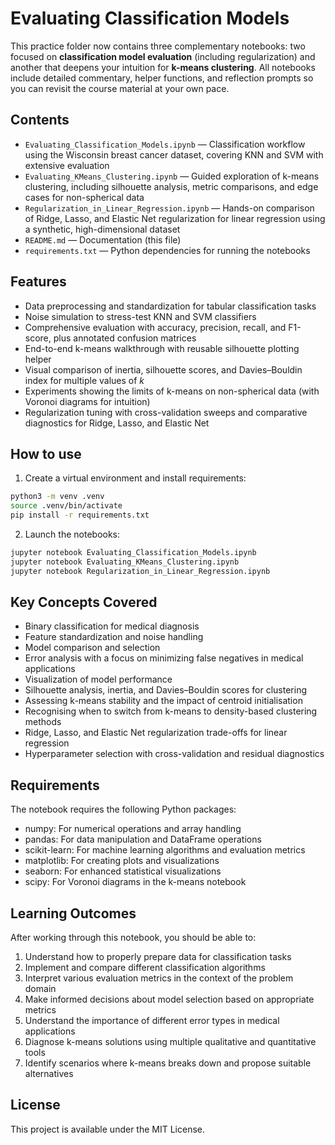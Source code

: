 # Evaluating Classification Models

This practice folder now contains three complementary notebooks: two focused on **classification model evaluation** (including regularization) and another that deepens your intuition for **k-means clustering**. All notebooks include detailed commentary, helper functions, and reflection prompts so you can revisit the course material at your own pace.

## Contents
- `Evaluating_Classification_Models.ipynb` — Classification workflow using the Wisconsin breast cancer dataset, covering KNN and SVM with extensive evaluation
- `Evaluating_KMeans_Clustering.ipynb` — Guided exploration of k-means clustering, including silhouette analysis, metric comparisons, and edge cases for non-spherical data
- `Regularization_in_Linear_Regression.ipynb` — Hands-on comparison of Ridge, Lasso, and Elastic Net regularization for linear regression using a synthetic, high-dimensional dataset
- `README.md` — Documentation (this file)
- `requirements.txt` — Python dependencies for running the notebooks

## Features
- Data preprocessing and standardization for tabular classification tasks
- Noise simulation to stress-test KNN and SVM classifiers
- Comprehensive evaluation with accuracy, precision, recall, and F1-score, plus annotated confusion matrices
- End-to-end k-means walkthrough with reusable silhouette plotting helper
- Visual comparison of inertia, silhouette scores, and Davies–Bouldin index for multiple values of *k*
- Experiments showing the limits of k-means on non-spherical data (with Voronoi diagrams for intuition)
- Regularization tuning with cross-validation sweeps and comparative diagnostics for Ridge, Lasso, and Elastic Net

## How to use

1. Create a virtual environment and install requirements:

```bash
python3 -m venv .venv
source .venv/bin/activate
pip install -r requirements.txt
```

2. Launch the notebooks:

```bash
jupyter notebook Evaluating_Classification_Models.ipynb
jupyter notebook Evaluating_KMeans_Clustering.ipynb
jupyter notebook Regularization_in_Linear_Regression.ipynb
```

## Key Concepts Covered
- Binary classification for medical diagnosis
- Feature standardization and noise handling
- Model comparison and selection
- Error analysis with a focus on minimizing false negatives in medical applications
- Visualization of model performance
- Silhouette analysis, inertia, and Davies–Bouldin scores for clustering
- Assessing k-means stability and the impact of centroid initialisation
- Recognising when to switch from k-means to density-based clustering methods
- Ridge, Lasso, and Elastic Net regularization trade-offs for linear regression
- Hyperparameter selection with cross-validation and residual diagnostics

## Requirements

The notebook requires the following Python packages:
- numpy: For numerical operations and array handling
- pandas: For data manipulation and DataFrame operations
- scikit-learn: For machine learning algorithms and evaluation metrics
- matplotlib: For creating plots and visualizations
- seaborn: For enhanced statistical visualizations
- scipy: For Voronoi diagrams in the k-means notebook

## Learning Outcomes
After working through this notebook, you should be able to:
1. Understand how to properly prepare data for classification tasks
2. Implement and compare different classification algorithms
3. Interpret various evaluation metrics in the context of the problem domain
4. Make informed decisions about model selection based on appropriate metrics
5. Understand the importance of different error types in medical applications
6. Diagnose k-means solutions using multiple qualitative and quantitative tools
7. Identify scenarios where k-means breaks down and propose suitable alternatives


## License
This project is available under the MIT License.

